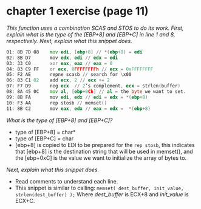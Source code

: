 # chapter 1 exercise (page 11)

_This function uses a combination SCAS and STOS to do its work. First, explain what is the type of the [EBP+8] and [EBP+C] in line 1 and 8, respectively. Next, explain what this snippet does._

```asm
01: 8B 7D 08 	mov edi, [ebp+8] // *(ebp+8) = edi
02: 8B D7 		mov edx, edi // edx = edi
03: 33 C0 		xor eax, eax // eax = 0
04: 83 C9 FF 	or ecx, 0FFFFFFFFh // ecx = 0xFFFFFFFF
05: F2 AE 		repne scasb // search for \x00
06: 83 C1 02 	add ecx, 2 // ecx += 2
07: F7 D9 		neg ecx  // 2’s complement, ecx = strlen(buffer)
08: 8A 45 0C 	mov al, [ebp+0Ch] // al = the byte we want to set.
09: 8B FA 		mov edi, edx // edi = edx = *(ebp+8)
10: F3 AA 		rep stosb // memset()
11: 8B C2 		mov eax, edx // eax = edx =  *(ebp+8)
```

_What is the type of [EBP+8] and [EBP+C]?_

- type of [EBP+8] = char*
- type of [EBP+C] = char
- [ebp+8] is copied to EDI to be prepared for the `rep stosb`, this indicates that [ebp+8] is the destination string that will be used in memset(), and the [ebp+0xC] is the value we want to initialize the array of bytes to.

_Next, explain what this snippet does._

- Read comments to understand each line.
- This snippet is similar to calling:
`memset( dest_buffer, init_value, strlen(dest_buffer) );` Where *dest_buffer* is ECX+8 and *init_value* is ECX+C.
